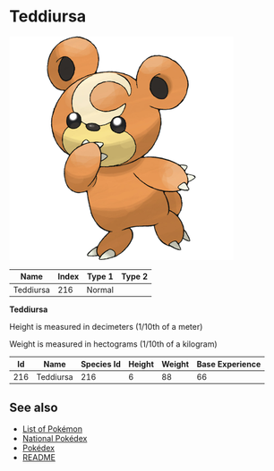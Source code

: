 # Teddiursa


![Teddiursa](images/216.png)

| **Name** | **Index** | **Type 1** | **Type 2** |
|----|----|----|----|
| Teddiursa | 216 | Normal  |  |

**Teddiursa** 


Height is measured in decimeters (1/10th of a meter)

Weight is measured in hectograms (1/10th of a kilogram)

| **Id** | **Name** | **Species Id** | **Height** | **Weight** | **Base Experience** |
|--------|----------|----------------|------------|------------|---------------------|
| 216 | Teddiursa | 216 | 6 | 88 | 66 |


## See also

- [List of Pokémon](../pokemon.md)
- [National Pokédex](../national_pokedex.md)
- [Pokédex](../pokedex.md)
- [README](../README.md)
